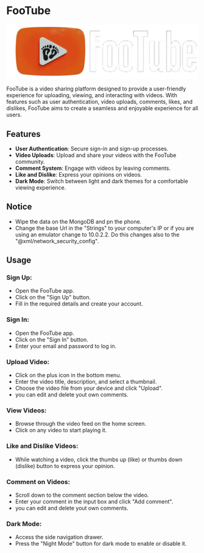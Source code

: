 # FooTube

![FooTube Icon](app/src/main/res/drawable/logodark.png)

FooTube is a video sharing platform designed to provide a user-friendly experience for uploading, viewing, and interacting with videos. With features such as user authentication, video uploads, comments, likes, and dislikes, FooTube aims to create a seamless and enjoyable experience for all users.

## Features

- **User Authentication**: Secure sign-in and sign-up processes.
- **Video Uploads**: Upload and share your videos with the FooTube community.
- **Comment System**: Engage with videos by leaving comments.
- **Like and Dislike**: Express your opinions on videos.
- **Dark Mode**: Switch between light and dark themes for a comfortable viewing experience.
## Notice
- Wipe the data on the MongoDB and pn the phone.
- Change the base Url in the "Strings" to your computer's IP or if you are using an emulator change to 10.0.2.2. Do this changes also to the  "@xml/network_security_config".
## Usage
### Sign Up:

- Open the FooTube app.
- Click on the "Sign Up" button.
- Fill in the required details and create your account.
### Sign In:

- Open the FooTube app.
- Click on the "Sign In" button.
- Enter your email and password to log in.
### Upload Video:

- Click on the plus icon in the bottom menu.
- Enter the video title, description, and select a thumbnail.
- Choose the video file from your device and click "Upload".
- you can edit and delete yout own comments.

### View Videos:

- Browse through the video feed on the home screen.
- Click on any video to start playing it.
### Like and Dislike Videos:

- While watching a video, click the thumbs up (like) or thumbs down (dislike) button to express your opinion.
### Comment on Videos:

- Scroll down to the comment section below the video.
- Enter your comment in the input box and click "Add comment".
- you can edit and delete yout own comments.
### Dark Mode:

- Access the side navigation drawer.
- Press the "Night Mode" button for dark mode to enable or disable it.
